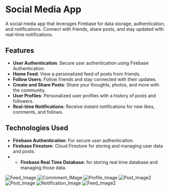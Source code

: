 # Social Media App

A social media app that leverages Firebase for data storage, authentication, and notifications. Connect with friends, share posts, and stay updated with real-time notifications.

## Features

- **User Authentication**: Secure user authentication using Firebase Authentication.
- **Home Feed**: View a personalized feed of posts from friends.
- **Follow Users**: Follow friends and stay connected with their updates.
- **Create and Share Posts**: Share your thoughts, photos, and more with the community.
- **User Profiles**: Personalized user profiles with a history of posts and followers.
- **Real-time Notifications**: Receive instant notifications for new likes, comments, and follows.

## Technologies Used

- **Firebase Authentication**: For secure user authentication.
- **Firebase Firestore**: Cloud Firestore for storing and managing user data and posts.
- - **Firebase Real Time Database**:  for storing real time database and managing those data.


![Feed_Image](https://github.com/mihirdev7/Sociuu/assets/143248297/e04fd654-2493-4869-adf6-7e89a6113b3d)
![Commment_IMage](https://github.com/mihirdev7/Sociuu/assets/143248297/1ff13fe3-151d-472a-91e3-78d61917a901)
![Profile_Image](https://github.com/mihirdev7/Sociuu/assets/143248297/905a40b8-c871-45dd-ba6b-8d7f2855f69f)
![Post_Image2](https://github.com/mihirdev7/Sociuu/assets/143248297/ea50fd44-2c0e-44ed-8d5e-be0626ec3352)
![Post_Image](https://github.com/mihirdev7/Sociuu/assets/143248297/805cfcf6-5806-4fbb-86d1-7f8cbc989fd3)
![Notification_Image](https://github.com/mihirdev7/Sociuu/assets/143248297/eaac7d9e-53b9-4531-ad8a-07f2cef36f10)
![Feed_Image2](https://github.com/mihirdev7/Sociuu/assets/143248297/d649377c-67c9-473a-9ae4-40ffbd6020dc)
